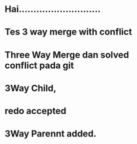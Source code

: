 # Hai............................

# Tes 3 way merge with conflict

# Three Way Merge dan solved conflict pada git

# 3Way Child,
# redo accepted
# 3Way Parennt added.